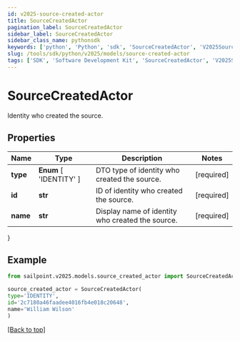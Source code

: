 ```yaml
---
id: v2025-source-created-actor
title: SourceCreatedActor
pagination_label: SourceCreatedActor
sidebar_label: SourceCreatedActor
sidebar_class_name: pythonsdk
keywords: ['python', 'Python', 'sdk', 'SourceCreatedActor', 'V2025SourceCreatedActor'] 
slug: /tools/sdk/python/v2025/models/source-created-actor
tags: ['SDK', 'Software Development Kit', 'SourceCreatedActor', 'V2025SourceCreatedActor']
---
```


# SourceCreatedActor

Identity who created the source.

## Properties

Name | Type | Description | Notes
------------ | ------------- | ------------- | -------------
**type** |  **Enum** [  'IDENTITY' ] | DTO type of identity who created the source. | [required]
**id** | **str** | ID of identity who created the source. | [required]
**name** | **str** | Display name of identity who created the source. | [required]
}

## Example

```python
from sailpoint.v2025.models.source_created_actor import SourceCreatedActor

source_created_actor = SourceCreatedActor(
type='IDENTITY',
id='2c7180a46faadee4016fb4e018c20648',
name='William Wilson'
)

```
[[Back to top]](#) 

